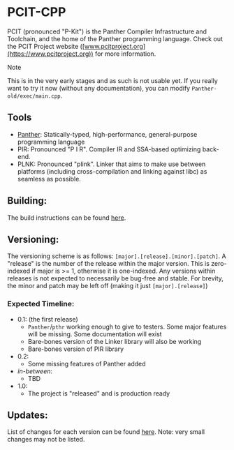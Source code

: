 # PCIT-CPP

PCIT (pronounced "P-Kit") is the Panther Compiler Infrastructure and Toolchain, and the home of the Panther programming language. Check out the PCIT Project website ([www.pcitproject.org](https://www.pcitproject.org)) for more information.

> [!NOTE]
> This is in the very early stages and as such is not usable yet. If you really want to try it now (without any documentation), you can modify `Panther-old/exec/main.cpp`.

## Tools
- [Panther](https://www.pcitproject.org/site/Panther.html): Statically-typed, high-performance, general-purpose programming language
- PIR: Pronounced "P I R". Compiler IR and SSA-based optimizing back-end.
- PLNK: Pronounced "plink". Linker that aims to make use between platforms (including cross-compilation and linking against libc) as seamless as possible.


## Building:
The build instructions can be found [here](BUILDING.md).


## Versioning:
The versioning scheme is as follows: `[major].[release].[minor].[patch]`. A "release" is the number of the release within the major version. This is zero-indexed if major is >= 1, otherwise it is one-indexed. Any versions within releases is not expected to necessarily be bug-free and stable.
For brevity, the minor and patch may be left off (making it just `[major].[release]`)


### Expected Timeline:
- 0.1: (the first release) 
	- `Panther`/`pthr` working enough to give to testers. Some major features will be missing. Some documentation will exist
	- Bare-bones version of the Linker library will also be working
	- Bare-bones version of PIR library
- 0.2:
	- Some missing features of Panther added
- *in-between*:
	- TBD
- 1.0:
	- The project is "released" and is production ready


## Updates:
List of changes for each version can be found [here](CHANGELOG.md). Note: very small changes may not be listed.
